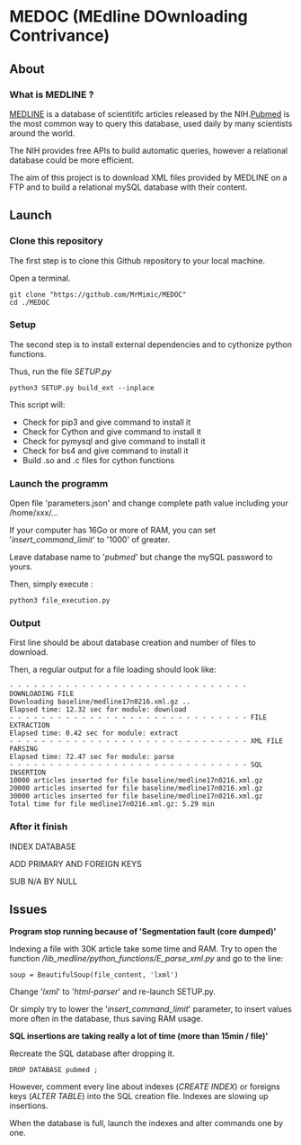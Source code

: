 # MEDOC (MEdline DOwnloading Contrivance)


## About

### What is MEDLINE ?

[MEDLINE](https://www.nlm.nih.gov/bsd/pmresources.html) is a database of scientitifc articles released by the NIH.[Pubmed](https://www.ncbi.nlm.nih.gov/pubmed/) is the most common way to query this database, used daily by many scientists around the world.

The NIH provides free APIs to build automatic queries, however a relational database could be more efficient.

The aim of this project is to download XML files provided by MEDLINE on a FTP and to build a relational mySQL database with their content.


## Launch

### Clone this repository

The first step is to clone this Github repository to your local machine.

Open a terminal.

	git clone "https://github.com/MrMimic/MEDOC"
	cd ./MEDOC

### Setup

The second step is to install external dependencies and to cythonize python functions.

Thus, run the file *SETUP.py*

	python3 SETUP.py build_ext --inplace
	
This script will:

* Check for pip3 and give command to install it
* Check for Cython and give command to install it
* Check for pymysql and give command to install it
* Check for bs4 and give command to install it
* Build .so and .c files for cython functions


### Launch the programm

Open file 'parameters.json' and change complete path value including your /home/xxx/...

If your computer has 16Go or more of RAM, you can set '_insert_command_limit_' to '1000' of greater.

Leave database name to '_pubmed_' but change the mySQL password to yours.

Then, simply execute :

	python3 file_execution.py 

	
### Output

First line should be about database creation and number of files to download.

Then, a regular output for a file loading should look like:

	- - - - - - - - - - - - - - - - - - - - - - - - - - - - - - DOWNLOADING FILE
	Downloading baseline/medline17n0216.xml.gz ..
	Elapsed time: 12.32 sec for module: download
	- - - - - - - - - - - - - - - - - - - - - - - - - - - - - - FILE EXTRACTION
	Elapsed time: 0.42 sec for module: extract
	- - - - - - - - - - - - - - - - - - - - - - - - - - - - - - XML FILE PARSING
	Elapsed time: 72.47 sec for module: parse
	- - - - - - - - - - - - - - - - - - - - - - - - - - - - - - SQL INSERTION
	10000 articles inserted for file baseline/medline17n0216.xml.gz
	20000 articles inserted for file baseline/medline17n0216.xml.gz
	30000 articles inserted for file baseline/medline17n0216.xml.gz
	Total time for file medline17n0216.xml.gz: 5.29 min


### After it finish

INDEX DATABASE

ADD PRIMARY AND FOREIGN KEYS

SUB N/A BY NULL


## Issues

__Program stop running because of 'Segmentation fault (core dumped)'__

Indexing a file with 30K article take some time and RAM. Try to open the function _/lib_medline/python_functions/E_parse_xml.py_ and go to the line:

	soup = BeautifulSoup(file_content, 'lxml')
	
Change '_lxml_' to '_html-parser_' and re-launch SETUP.py.

Or simply try to lower the '_insert_command_limit_' parameter, to insert values more often in the database, thus saving RAM usage.


__SQL insertions are taking really a lot of time (more than 15min / file)'__

Recreate the SQL database after dropping it.

	DROP DATABASE pubmed ;
	
However, comment every line about indexes (_CREATE INDEX_) or foreigns keys (_ALTER TABLE_) into the SQL creation file. Indexes are slowing up insertions.

When the database is full, launch the indexes and alter commands one by one.
